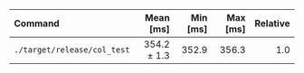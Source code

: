 | Command | Mean [ms] | Min [ms] | Max [ms] | Relative |
|:---|---:|---:|---:|---:|
| `./target/release/col_test` | 354.2 ± 1.3 | 352.9 | 356.3 | 1.0 |
